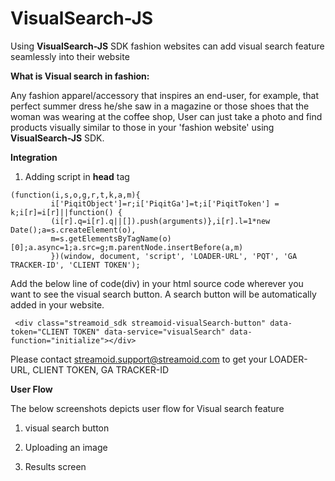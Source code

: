 **VisualSearch-JS**
===================

Using **VisualSearch-JS** SDK fashion websites can add visual search feature seamlessly into their website

**What is Visual search in fashion:**

Any fashion apparel/accessory that inspires an end-user, for example, that perfect summer dress he/she saw in a magazine or those shoes that the woman was wearing at the coffee shop, User can just take a photo and find products visually similar to those in your 'fashion website' using **VisualSearch-JS** SDK.

**Integration**

1) Adding script in **head** tag

```
(function(i,s,o,g,r,t,k,a,m){
         i['PiqitObject']=r;i['PiqitGa']=t;i['PiqitToken'] = k;i[r]=i[r]||function() {
         (i[r].q=i[r].q||[]).push(arguments)},i[r].l=1*new Date();a=s.createElement(o),
         m=s.getElementsByTagName(o)[0];a.async=1;a.src=g;m.parentNode.insertBefore(a,m)
         })(window, document, 'script', 'LOADER-URL', 'PQT', 'GA TRACKER-ID', 'CLIENT TOKEN');
```     

Add the below line of code(div) in your html source code wherever you want to see the visual search button. A search button will be automatically added in your website.

```
 <div class="streamoid_sdk streamoid-visualSearch-button" data-token="CLIENT TOKEN" data-service="visualSearch" data-function="initialize"></div>
 ```
 
Please contact streamoid.support@streamoid.com to get your LOADER-URL, CLIENT TOKEN, GA TRACKER-ID

**User Flow**

The below screenshots depicts user flow for Visual search feature
1) visual search button

2) Uploading an image

3) Results screen

